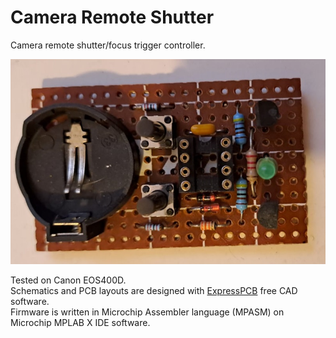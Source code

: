 # Camera Remote Shutter
Camera remote shutter/focus trigger controller.</br>

![built.jpg](camera-remote-shutter_built.jpg)

Tested on Canon EOS400D.</br>
Schematics and PCB layouts are designed with [ExpressPCB](https://www.expresspcb.com/) free CAD software.</br>
Firmware is written in Microchip Assembler language (MPASM) on Microchip MPLAB X IDE software.
